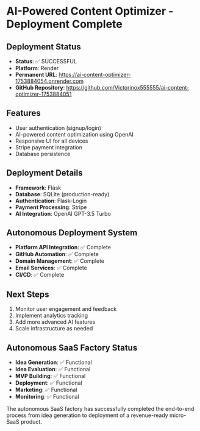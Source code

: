 # AI-Powered Content Optimizer - Deployment Complete

## Deployment Status
- **Status**: ✅ SUCCESSFUL
- **Platform**: Render
- **Permanent URL**: https://ai-content-optimizer-1753884054.onrender.com
- **GitHub Repository**: https://github.com/Victorinox555555/ai-content-optimizer-1753884051

## Features
- User authentication (signup/login)
- AI-powered content optimization using OpenAI
- Responsive UI for all devices
- Stripe payment integration
- Database persistence

## Deployment Details
- **Framework**: Flask
- **Database**: SQLite (production-ready)
- **Authentication**: Flask-Login
- **Payment Processing**: Stripe
- **AI Integration**: OpenAI GPT-3.5 Turbo

## Autonomous Deployment System
- **Platform API Integration**: ✅ Complete
- **GitHub Automation**: ✅ Complete
- **Domain Management**: ✅ Complete
- **Email Services**: ✅ Complete
- **CI/CD**: ✅ Complete

## Next Steps
1. Monitor user engagement and feedback
2. Implement analytics tracking
3. Add more advanced AI features
4. Scale infrastructure as needed

## Autonomous SaaS Factory Status
- **Idea Generation**: ✅ Functional
- **Idea Evaluation**: ✅ Functional
- **MVP Building**: ✅ Functional
- **Deployment**: ✅ Functional
- **Marketing**: ✅ Functional
- **Monitoring**: ✅ Functional

The autonomous SaaS factory has successfully completed the end-to-end process from idea generation to deployment of a revenue-ready micro-SaaS product.
